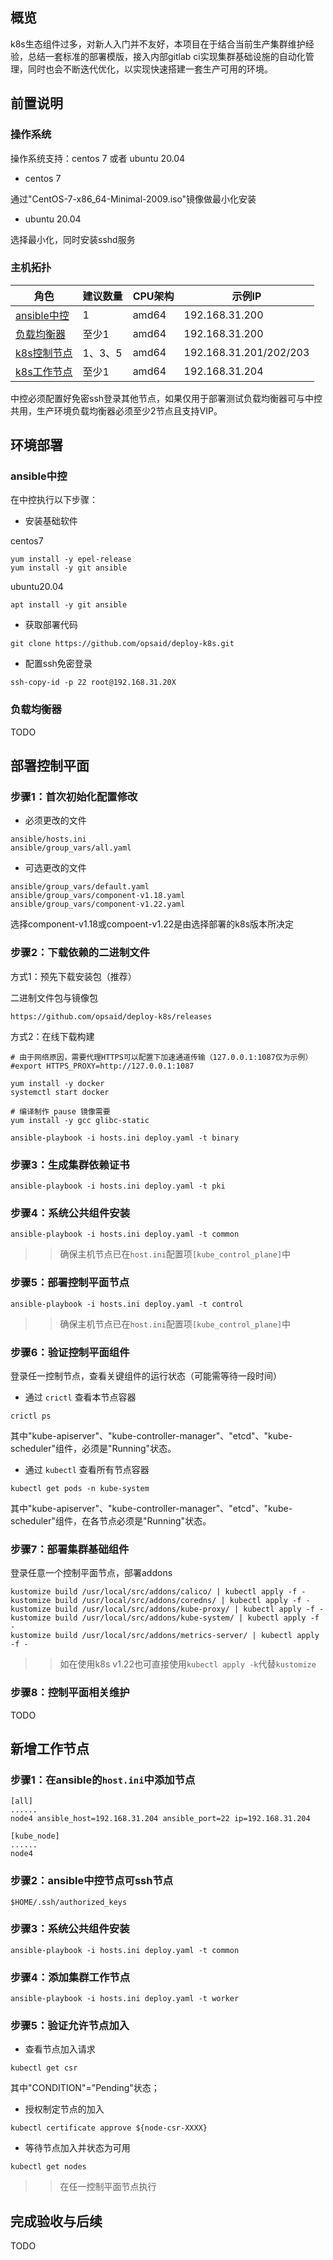 ## 概览

k8s生态组件过多，对新人入门并不友好，本项目在于结合当前生产集群维护经验，总结一套标准的部署模版，接入内部gitlab ci实现集群基础设施的自动化管理，同时也会不断迭代优化，以实现快速搭建一套生产可用的环境。

## 前置说明

### 操作系统

操作系统支持：centos 7 或者 ubuntu 20.04

- centos 7

通过"CentOS-7-x86_64-Minimal-2009.iso"镜像做最小化安装

- ubuntu 20.04

选择最小化，同时安装sshd服务

### 主机拓扑

角色 | 建议数量 | CPU架构 | 示例IP
--------|-------|-------|---------
[ansible中控](/docs/deploy-k8s/quickstart/#ansible中控) | 1  | amd64 | 192.168.31.200
[负载均衡器](/docs/deploy-k8s/quickstart/#负载均衡器) | 至少1 | amd64 | 192.168.31.200
[k8s控制节点](/docs/deploy-k8s/quickstart/#部署控制平面) | 1、3、5 | amd64 | 192.168.31.201/202/203
[k8s工作节点](/docs/deploy-k8s/quickstart/#新增工作节点) | 至少1 | amd64 | 192.168.31.204

中控必须配置好免密ssh登录其他节点，如果仅用于部署测试负载均衡器可与中控共用，生产环境负载均衡器必须至少2节点且支持VIP。

## 环境部署

### ansible中控

在中控执行以下步骤：

- 安装基础软件

centos7

```shell
yum install -y epel-release
yum install -y git ansible
```

ubuntu20.04

```shell
apt install -y git ansible
```

- 获取部署代码

```shell
git clone https://github.com/opsaid/deploy-k8s.git
```

- 配置ssh免密登录

```shell
ssh-copy-id -p 22 root@192.168.31.20X
```

### 负载均衡器

TODO

## 部署控制平面

### 步骤1：首次初始化配置修改

- 必须更改的文件

```shell
ansible/hosts.ini
ansible/group_vars/all.yaml
```

- 可选更改的文件

```shell
ansible/group_vars/default.yaml
ansible/group_vars/component-v1.18.yaml
ansible/group_vars/component-v1.22.yaml
```

选择component-v1.18或compoent-v1.22是由选择部署的k8s版本所决定

### 步骤2：下载依赖的二进制文件

方式1：预先下载安装包（推荐）

二进制文件包与镜像包

```shell
https://github.com/opsaid/deploy-k8s/releases
```

方式2：在线下载构建

```shell
# 由于网络原因，需要代理HTTPS可以配置下加速通道传输（127.0.0.1:1087仅为示例）
#export HTTPS_PROXY=http://127.0.0.1:1087

yum install -y docker
systemctl start docker

# 编译制作 pause 镜像需要
yum install -y gcc glibc-static

ansible-playbook -i hosts.ini deploy.yaml -t binary
```

### 步骤3：生成集群依赖证书

```shell
ansible-playbook -i hosts.ini deploy.yaml -t pki
```

### 步骤4：系统公共组件安装

```shell
ansible-playbook -i hosts.ini deploy.yaml -t common
```

>> 确保主机节点已在`host.ini`配置项`[kube_control_plane]`中

### 步骤5：部署控制平面节点

```shell
ansible-playbook -i hosts.ini deploy.yaml -t control
```

>> 确保主机节点已在`host.ini`配置项`[kube_control_plane]`中

### 步骤6：验证控制平面组件

登录任一控制节点，查看关键组件的运行状态（可能需等待一段时间）

- 通过 `crictl` 查看本节点容器

```shell
crictl ps
```

其中"kube-apiserver"、"kube-controller-manager"、"etcd"、"kube-scheduler"组件，必须是"Running"状态。

- 通过 `kubectl` 查看所有节点容器

```shell
kubectl get pods -n kube-system
```

其中"kube-apiserver"、"kube-controller-manager"、"etcd"、"kube-scheduler"组件，在各节点必须是"Running"状态。

### 步骤7：部署集群基础组件

登录任意一个控制平面节点，部署addons

```shell
kustomize build /usr/local/src/addons/calico/ | kubectl apply -f -
kustomize build /usr/local/src/addons/coredns/ | kubectl apply -f -
kustomize build /usr/local/src/addons/kube-proxy/ | kubectl apply -f -
kustomize build /usr/local/src/addons/kube-system/ | kubectl apply -f -
kustomize build /usr/local/src/addons/metrics-server/ | kubectl apply -f -
```

>>如在使用k8s v1.22也可直接使用```kubectl apply -k```代替```kustomize```

### 步骤8：控制平面相关维护

TODO

## 新增工作节点

### 步骤1：在ansible的`host.ini`中添加节点

```shell
[all]
......
node4 ansible_host=192.168.31.204 ansible_port=22 ip=192.168.31.204

[kube_node]
......
node4
```

### 步骤2：ansible中控节点可ssh节点

```shell
$HOME/.ssh/authorized_keys
```

### 步骤3：系统公共组件安装

```shell
ansible-playbook -i hosts.ini deploy.yaml -t common
```

### 步骤4：添加集群工作节点

```shell
ansible-playbook -i hosts.ini deploy.yaml -t worker
```

### 步骤5：验证允许节点加入

- 查看节点加入请求

```shell
kubectl get csr
```

其中"CONDITION"="Pending"状态；

- 授权制定节点的加入

```shell
kubectl certificate approve ${node-csr-XXXX}
```

- 等待节点加入并状态为可用

```shell
kubectl get nodes
```

>>在任一控制平面节点执行

## 完成验收与后续

TODO
